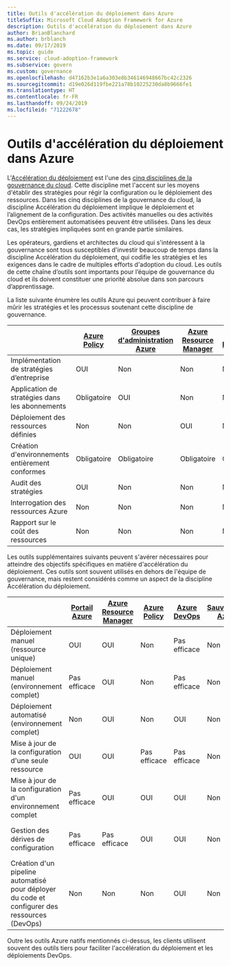 ```yaml
---
title: Outils d'accélération du déploiement dans Azure
titleSuffix: Microsoft Cloud Adoption Framework for Azure
description: Outils d'accélération du déploiement dans Azure
author: BrianBlanchard
ms.author: brblanch
ms.date: 09/17/2019
ms.topic: guide
ms.service: cloud-adoption-framework
ms.subservice: govern
ms.custom: governance
ms.openlocfilehash: d47162b3e1a6a303e8b346146948667bc42c2326
ms.sourcegitcommit: d19e026d119fbe221a78b10225230da8b9666fe1
ms.translationtype: HT
ms.contentlocale: fr-FR
ms.lasthandoff: 09/24/2019
ms.locfileid: "71222678"
---
```

# <a name="deployment-acceleration-tools-in-azure"></a>Outils d'accélération du déploiement dans Azure

L'[Accélération du déploiement](./index.md) est l'une des [cinq disciplines de la gouvernance du cloud](../governance-disciplines.md). Cette discipline met l'accent sur les moyens d'établir des stratégies pour régir la configuration ou le déploiement des ressources. Dans les cinq disciplines de la gouvernance du cloud, la discipline Accélération du déploiement implique le déploiement et l’alignement de la configuration. Des activités manuelles ou des activités DevOps entièrement automatisées peuvent être utilisées. Dans les deux cas, les stratégies impliquées sont en grande partie similaires.

Les opérateurs, gardiens et architectes du cloud qui s'intéressent à la gouvernance sont tous susceptibles d'investir beaucoup de temps dans la discipline Accélération du déploiement, qui codifie les stratégies et les exigences dans le cadre de multiples efforts d'adoption du cloud. Les outils de cette chaîne d’outils sont importants pour l’équipe de gouvernance du cloud et ils doivent constituer une priorité absolue dans son parcours d’apprentissage.

La liste suivante énumère les outils Azure qui peuvent contribuer à faire mûrir les stratégies et les processus soutenant cette discipline de gouvernance.

|  | [Azure Policy](https://docs.microsoft.com/azure/governance/policy/overview) | [Groupes d'administration Azure](https://docs.microsoft.com/azure/governance/management-groups) | [Azure Resource Manager](https://docs.microsoft.com/azure/azure-resource-manager/resource-group-overview) | [Azure Blueprints](https://docs.microsoft.com/azure/governance/blueprints/overview) | [Azure Resource Graph](https://docs.microsoft.com/azure/governance/resource-graph/overview) | [Azure Cost Management](https://docs.microsoft.com/azure/cost-management) |
|---------|---------|---------|---------|---------|---------|---------|
|Implémentation de stratégies d’entreprise     |OUI |Non  |Non  |Non | Non |Non |
|Application de stratégies dans les abonnements     |Obligatoire |OUI  |Non  |Non | Non |Non |
|Déploiement des ressources définies     |Non |Non  |OUI  |Non | Non |Non |
|Création d'environnements entièrement conformes      |Obligatoire |Obligatoire  |Obligatoire  |OUI | Non |Non |
|Audit des stratégies      |OUI |Non  |Non  |Non | Non |Non |
|Interrogation des ressources Azure      |Non |Non  |Non  |Non |OUI |Non |
|Rapport sur le coût des ressources      |Non |Non  |Non  |Non |Non |OUI |

Les outils supplémentaires suivants peuvent s'avérer nécessaires pour atteindre des objectifs spécifiques en matière d'accélération du déploiement. Ces outils sont souvent utilisés en dehors de l'équipe de gouvernance, mais restent considérés comme un aspect de la discipline Accélération du déploiement.

|  | [Portail Azure](https://azure.microsoft.com/features/azure-portal)  | [Azure Resource Manager](https://docs.microsoft.com/azure/azure-resource-manager/resource-group-overview)  | [Azure Policy](https://docs.microsoft.com/azure/governance/policy/overview) | [Azure DevOps](https://docs.microsoft.com/azure/devops/index) | [Sauvegarde Azure](https://docs.microsoft.com/azure/backup/backup-introduction-to-azure-backup) | [Azure Site Recovery](https://docs.microsoft.com/azure/site-recovery/site-recovery-overview) |
|---------|---------|---------|---------|---------|---------|---------|
|Déploiement manuel (ressource unique)     | OUI | OUI  | Non  | Pas efficace | Non | OUI |
|Déploiement manuel (environnement complet)     | Pas efficace | OUI | Non  | Pas efficace | Non | OUI |
|Déploiement automatisé (environnement complet)     | Non  | OUI  | Non  | OUI  | Non | OUI |
|Mise à jour de la configuration d'une seule ressource     | OUI | OUI | Pas efficace | Pas efficace | Non | Oui - Pendant la réplication |
|Mise à jour de la configuration d'un environnement complet     | Pas efficace | OUI | OUI | OUI  | Non | Oui - Pendant la réplication |
|Gestion des dérives de configuration     | Pas efficace | Pas efficace | OUI  | OUI  | Non | Oui - Pendant la réplication |
|Création d'un pipeline automatisé pour déployer du code et configurer des ressources (DevOps)     | Non | Non | Non | OUI | Non | Non |

Outre les outils Azure natifs mentionnés ci-dessus, les clients utilisent souvent des outils tiers pour faciliter l'accélération du déploiement et les déploiements DevOps.
